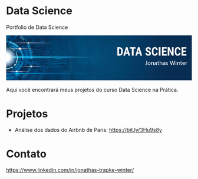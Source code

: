 # Data Science
Portfolio de Data Science

<p align="center">
<img src="banner.png" >
</p>

Aqui você encontrará meus projetos do curso Data Science na Prática.

# Projetos

* Análise dos dados do Airbnb de Paris: https://bit.ly/3Hu9s8y

# Contato

https://www.linkedin.com/in/jonathas-trapke-winter/
